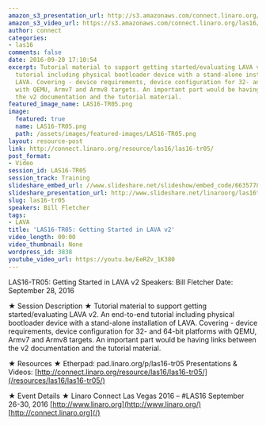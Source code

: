 ```yaml
---
amazon_s3_presentation_url: http://s3.amazonaws.com/connect.linaro.org/las16/Presentations/Wednesday/LAS16-TR05%20-%20Getting%20Started%20in%20LAVA%20V2%20%281%29.pdf
amazon_s3_video_url: https://s3.amazonaws.com/connect.linaro.org/las16/Videos/Wednesday/LAS16-TR05%20Getting%20Started%20in%20LAVA%20v2.mp4
author: connect
categories:
- las16
comments: false
date: 2016-09-20 17:10:54
excerpt: Tutorial material to support getting started/evaluating LAVA v2. An end-to-end
  tutorial including physical bootloader device with a stand-alone installation of
  LAVA. Covering - device requirements, device configuration for 32- and 64-bit platforms
  with QEMU, Armv7 and Armv8 targets. An important part would be having links between
  the v2 documentation and the tutorial material.
featured_image_name: LAS16-TR05.png
image:
  featured: true
  name: LAS16-TR05.png
  path: /assets/images/featured-images/LAS16-TR05.png
layout: resource-post
link: http://connect.linaro.org/resource/las16/las16-tr05/
post_format:
- Video
session_id: LAS16-TR05
session_track: Training
slideshare_embed_url: //www.slideshare.net/slideshow/embed_code/66357789
slideshare_presentation_url: http://www.slideshare.net/linaroorg/las16tr05-getting-started-in-lava-v2
slug: las16-tr05
speakers: Bill Fletcher
tags:
- LAVA
title: 'LAS16-TR05: Getting Started in LAVA v2'
video_length: 00:00
video_thumbnail: None
wordpress_id: 3838
youtube_video_url: https://youtu.be/EeRZv_1K380
---
```


LAS16-TR05: Getting Started in LAVA v2
Speakers: Bill Fletcher
Date: September 28, 2016

★ Session Description ★
Tutorial material to support getting started/evaluating LAVA v2. An end-to-end tutorial including physical bootloader device with a stand-alone installation of LAVA. Covering - device requirements, device configuration for 32- and 64-bit platforms with QEMU, Armv7 and Armv8 targets. An important part would be having links between the v2 documentation and the tutorial material.

★ Resources ★
Etherpad: pad.linaro.org/p/las16-tr05
Presentations & Videos: [http://connect.linaro.org/resource/las16/las16-tr05/](/resources/las16/las16-tr05/)

★ Event Details ★
Linaro Connect Las Vegas 2016 – #LAS16
September 26-30, 2016
[http://www.linaro.org](http://www.linaro.org/)
[http://connect.linaro.org](/)